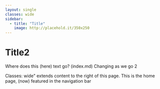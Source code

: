 ```yaml
---
layout: single
classes: wide 
sidebar:
  - title: "Title"
    image: http://placehold.it/350x250
---
```


# Title2 

Where does this (here) text go? (index.md) Changing as we go 2

Classes: wide" extends content to the right of this page. This is the home page, (now) featured in the navigation bar
